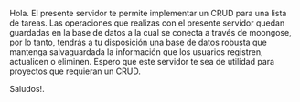 Hola. El presente servidor te permite implementar un CRUD para una lista de tareas.
Las operaciones que realizas con el presente servidor quedan guardadas en la base de datos a la cual se conecta a través de moongose, por lo tanto, tendrás a tu disposición una base de datos robusta que mantenga salvaguardada la información que los usuarios registren, actualicen o eliminen.
Espero que este servidor te sea de utilidad para proyectos que requieran un CRUD.

Saludos!.
